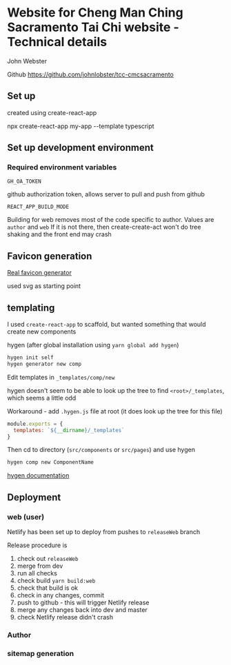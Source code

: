# Website for Cheng Man Ching Sacramento Tai Chi website - Technical details

John Webster

Github <https://github.com/johnlobster/tcc-cmcsacramento>

## Set up

created using create-react-app


npx create-react-app my-app --template typescript

## Set up development environment

### Required environment variables

`GH_OA_TOKEN`

github authorization token, allows server to pull and push from github

`REACT_APP_BUILD_MODE`

Building for web removes most of the code specific to author. Values are `author` and `web`
If it is not there, then create-create-act won't do tree shaking and the front end may crash

## Favicon generation

[Real favicon generator](https://realfavicongenerator.net/)

used svg as starting point

## templating

I used `create-react-app` to scaffold, but wanted something that would create new components

hygen (after global installation using `yarn global add hygen`)

``` bash
hygen init self
hygen generator new comp
```
Edit templates in `_templates/comp/new`

hygen doesn't seem to be able to look up the tree to find `<root>/_templates`, which seems a little odd

Workaround - add `.hygen.js` file at root (it does look up the tree for this file)

``` js
module.exports = {
  templates: `${__dirname}/_templates`
}
```

Then cd to directory (`src/components` or `src/pages`) and use hygen
``` bash
hygen comp new ComponentName
```
[hygen documentation](https://www.hygen.io/docs/quick-start)

## Deployment

### web (user)

Netlify has been set up to deploy from pushes to `releaseWeb` branch

Release procedure is
1. check out `releaseWeb`
2. merge from dev
3. run all checks
4. check build `yarn build:web`
5. check that build is ok
6. check in any changes, commit
7. push to github - this will trigger Netlify release
8. merge any changes back into dev and master
9. check Netlify release didn't crash

### Author


### sitemap generation

```
```


